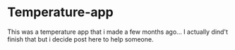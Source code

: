 # Temperature-app
This was a temperature app that i made a few months ago... I actually dind't finish that but i decide post here to help someone.
